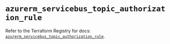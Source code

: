 # `azurerm_servicebus_topic_authorization_rule`

Refer to the Terraform Registry for docs: [`azurerm_servicebus_topic_authorization_rule`](https://registry.terraform.io/providers/hashicorp/azurerm/4.32.0/docs/resources/servicebus_topic_authorization_rule).
